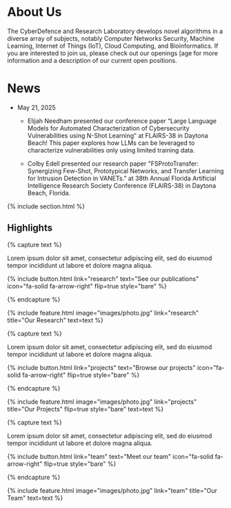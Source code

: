 ---
---

# About Us  
The CyberDefence and Research Laboratory develops novel algorithms in a diverse array of subjects, notably Computer Networks Security, Machine Learning, Internet of Things (IoT), Cloud Computing, and Bioinformatics. If you are interested to join us, please check out our openings [age for more information and a description of our current open positions.

# News  
* May 21, 2025
  * Elijah Needham presented our conference paper “Large Language Models for Automated Characterization of Cybersecurity Vulnerabilities using N-Shot Learning” at FLAIRS-38 in Daytona Beach! This paper explores how LLMs can be leveraged to characterize vulnerabilities only using limited training data.

  * Colby Edell presented our research paper "FSProtoTransfer: Synergizing Few-Shot, Prototypical Networks, and Transfer Learning for Intrusion Detection in VANETs." at 38th Annual Florida Artificial Intelligence Research Society Conference (FLAIRS-38) in Daytona Beach, Florida. 

{% include section.html %}

## Highlights

{% capture text %}

Lorem ipsum dolor sit amet, consectetur adipiscing elit, sed do eiusmod tempor incididunt ut labore et dolore magna aliqua.

{%
  include button.html
  link="research"
  text="See our publications"
  icon="fa-solid fa-arrow-right"
  flip=true
  style="bare"
%}

{% endcapture %}

{%
  include feature.html
  image="images/photo.jpg"
  link="research"
  title="Our Research"
  text=text
%}

{% capture text %}

Lorem ipsum dolor sit amet, consectetur adipiscing elit, sed do eiusmod tempor incididunt ut labore et dolore magna aliqua.

{%
  include button.html
  link="projects"
  text="Browse our projects"
  icon="fa-solid fa-arrow-right"
  flip=true
  style="bare"
%}

{% endcapture %}

{%
  include feature.html
  image="images/photo.jpg"
  link="projects"
  title="Our Projects"
  flip=true
  style="bare"
  text=text
%}

{% capture text %}

Lorem ipsum dolor sit amet, consectetur adipiscing elit, sed do eiusmod tempor incididunt ut labore et dolore magna aliqua.

{%
  include button.html
  link="team"
  text="Meet our team"
  icon="fa-solid fa-arrow-right"
  flip=true
  style="bare"
%}

{% endcapture %}

{%
  include feature.html
  image="images/photo.jpg"
  link="team"
  title="Our Team"
  text=text
%}
